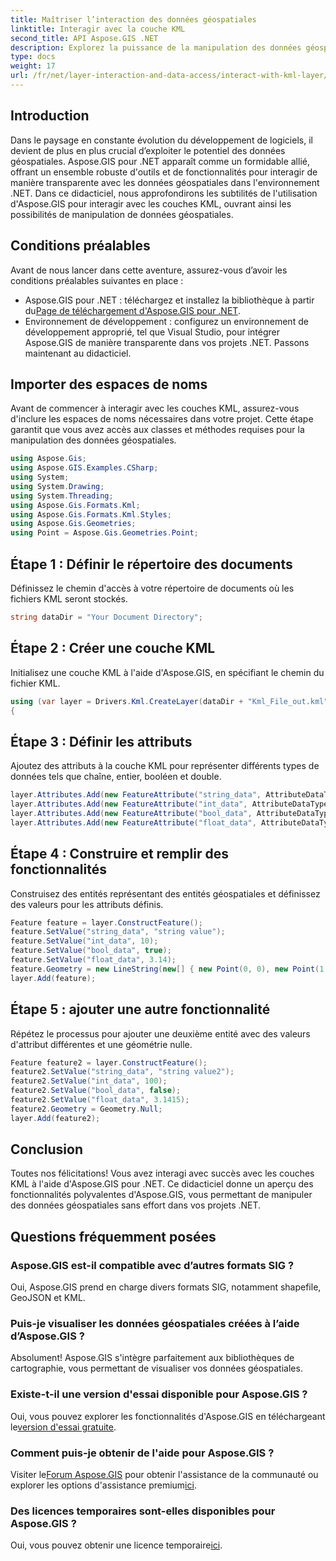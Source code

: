 ```yaml
---
title: Maîtriser l’interaction des données géospatiales
linktitle: Interagir avec la couche KML
second_title: API Aspose.GIS .NET
description: Explorez la puissance de la manipulation des données géospatiales dans .NET avec Aspose.GIS. Guide étape par étape pour interagir avec les couches KML. Téléchargez votre essai gratuit maintenant !
type: docs
weight: 17
url: /fr/net/layer-interaction-and-data-access/interact-with-kml-layer/
---
```

## Introduction
Dans le paysage en constante évolution du développement de logiciels, il devient de plus en plus crucial d’exploiter le potentiel des données géospatiales. Aspose.GIS pour .NET apparaît comme un formidable allié, offrant un ensemble robuste d'outils et de fonctionnalités pour interagir de manière transparente avec les données géospatiales dans l'environnement .NET. Dans ce didacticiel, nous approfondirons les subtilités de l'utilisation d'Aspose.GIS pour interagir avec les couches KML, ouvrant ainsi les possibilités de manipulation de données géospatiales.
## Conditions préalables
Avant de nous lancer dans cette aventure, assurez-vous d’avoir les conditions préalables suivantes en place :
-  Aspose.GIS pour .NET : téléchargez et installez la bibliothèque à partir du[Page de téléchargement d'Aspose.GIS pour .NET](https://releases.aspose.com/gis/net/).
- Environnement de développement : configurez un environnement de développement approprié, tel que Visual Studio, pour intégrer Aspose.GIS de manière transparente dans vos projets .NET.
Passons maintenant au didacticiel.
## Importer des espaces de noms
Avant de commencer à interagir avec les couches KML, assurez-vous d'inclure les espaces de noms nécessaires dans votre projet. Cette étape garantit que vous avez accès aux classes et méthodes requises pour la manipulation des données géospatiales.
```csharp
using Aspose.Gis;
using Aspose.GIS.Examples.CSharp;
using System;
using System.Drawing;
using System.Threading;
using Aspose.Gis.Formats.Kml;
using Aspose.Gis.Formats.Kml.Styles;
using Aspose.Gis.Geometries;
using Point = Aspose.Gis.Geometries.Point;
```
## Étape 1 : Définir le répertoire des documents
Définissez le chemin d'accès à votre répertoire de documents où les fichiers KML seront stockés.
```csharp
string dataDir = "Your Document Directory";
```
## Étape 2 : Créer une couche KML
Initialisez une couche KML à l'aide d'Aspose.GIS, en spécifiant le chemin du fichier KML.
```csharp
using (var layer = Drivers.Kml.CreateLayer(dataDir + "Kml_File_out.kml"))
{
```
## Étape 3 : Définir les attributs
Ajoutez des attributs à la couche KML pour représenter différents types de données tels que chaîne, entier, booléen et double.
```csharp
layer.Attributes.Add(new FeatureAttribute("string_data", AttributeDataType.String));
layer.Attributes.Add(new FeatureAttribute("int_data", AttributeDataType.Integer));
layer.Attributes.Add(new FeatureAttribute("bool_data", AttributeDataType.Boolean));
layer.Attributes.Add(new FeatureAttribute("float_data", AttributeDataType.Double));
```
## Étape 4 : Construire et remplir des fonctionnalités
Construisez des entités représentant des entités géospatiales et définissez des valeurs pour les attributs définis.
```csharp
Feature feature = layer.ConstructFeature();
feature.SetValue("string_data", "string value");
feature.SetValue("int_data", 10);
feature.SetValue("bool_data", true);
feature.SetValue("float_data", 3.14);
feature.Geometry = new LineString(new[] { new Point(0, 0), new Point(1, 1) });
layer.Add(feature);
```
## Étape 5 : ajouter une autre fonctionnalité
Répétez le processus pour ajouter une deuxième entité avec des valeurs d'attribut différentes et une géométrie nulle.
```csharp
Feature feature2 = layer.ConstructFeature();
feature2.SetValue("string_data", "string value2");
feature2.SetValue("int_data", 100);
feature2.SetValue("bool_data", false);
feature2.SetValue("float_data", 3.1415);
feature2.Geometry = Geometry.Null;
layer.Add(feature2);
```
## Conclusion
Toutes nos félicitations! Vous avez interagi avec succès avec les couches KML à l'aide d'Aspose.GIS pour .NET. Ce didacticiel donne un aperçu des fonctionnalités polyvalentes d'Aspose.GIS, vous permettant de manipuler des données géospatiales sans effort dans vos projets .NET.
## Questions fréquemment posées
### Aspose.GIS est-il compatible avec d’autres formats SIG ?
Oui, Aspose.GIS prend en charge divers formats SIG, notamment shapefile, GeoJSON et KML.
### Puis-je visualiser les données géospatiales créées à l’aide d’Aspose.GIS ?
Absolument! Aspose.GIS s'intègre parfaitement aux bibliothèques de cartographie, vous permettant de visualiser vos données géospatiales.
### Existe-t-il une version d'essai disponible pour Aspose.GIS ?
 Oui, vous pouvez explorer les fonctionnalités d'Aspose.GIS en téléchargeant le[version d'essai gratuite](https://releases.aspose.com/).
### Comment puis-je obtenir de l'aide pour Aspose.GIS ?
 Visiter le[Forum Aspose.GIS](https://forum.aspose.com/c/gis/33) pour obtenir l'assistance de la communauté ou explorer les options d'assistance premium[ici](https://purchase.aspose.com/buy).
### Des licences temporaires sont-elles disponibles pour Aspose.GIS ?
 Oui, vous pouvez obtenir une licence temporaire[ici](https://purchase.aspose.com/temporary-license/).